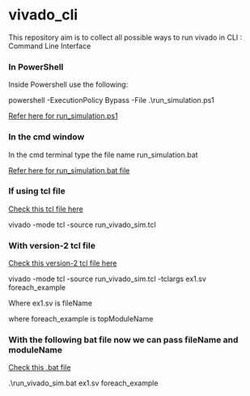 # vivado_cli
This repository aim is to collect all possible ways to run vivado in CLI : Command Line Interface

### In PowerShell

Inside Powershell use the following:

 powershell -ExecutionPolicy Bypass -File .\run_simulation.ps1

 [Refer here for run_simulation.ps1](https://github.com/visionvlsi/vivado_cli/blob/main/run_simulation.ps1)

 ### In the cmd window

In the cmd terminal type the file name run_simulation.bat

 [Refer here for run_simulation.bat file](https://github.com/visionvlsi/vivado_cli/blob/main/run_simulation.bat)

 ### If using tcl file
[Check this tcl file here](https://github.com/visionvlsi/vivado_cli/blob/main/run_vivado_sim.tcl)

vivado -mode tcl -source run_vivado_sim.tcl

### With version-2 tcl file 
[Check this version-2 tcl file here](https://github.com/visionvlsi/vivado_cli/blob/main/run_vivado_sim_v2.tcl)

vivado -mode tcl -source run_vivado_sim.tcl -tclargs ex1.sv foreach_example

Where ex1.sv is fileName

where foreach_example is topModuleName

### With the following bat file now we can pass fileName and moduleName
[Check this .bat file](https://github.com/visionvlsi/vivado_cli/blob/main/run_vivado_sim.bat)

.\run_vivado_sim.bat ex1.sv foreach_example

